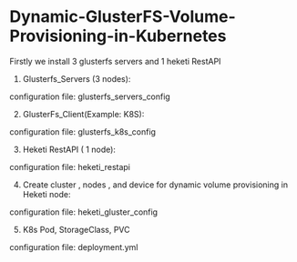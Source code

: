 # Dynamic-GlusterFS-Volume-Provisioning-in-Kubernetes


Firstly we install 3 glusterfs servers and 1 heketi RestAPI

1) Glusterfs_Servers (3 nodes):

configuration file:  glusterfs_servers_config

2) GlusterFs_Client(Example: K8S):

configuration file: glusterfs_k8s_config

3) Heketi RestAPI ( 1 node):

configuration file: heketi_restapi

4) Create cluster , nodes , and device for dynamic volume provisioning in Heketi node:

configuration file: heketi_gluster_config

5) K8s Pod, StorageClass, PVC 

configuration file: deployment.yml
